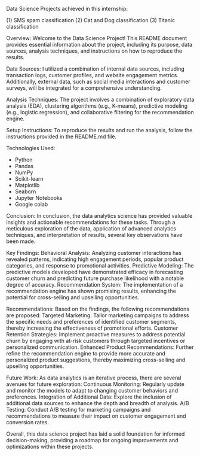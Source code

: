 Data Science Projects achieved in this internship:

(1) SMS spam classification (2) Cat and Dog classification (3) Titanic classification

Overview: Welcome to the Data Science Project! This README document provides essential information about the project, including its purpose, data sources, analysis techniques, and instructions on how to reproduce the results.

Data Sources: I utilized a combination of internal data sources, including transaction logs, customer profiles, and website engagement metrics. Additionally, external data, such as social media interactions and customer surveys, will be integrated for a comprehensive understanding.

Analysis Techniques: The project involves a combination of exploratory data analysis (EDA), clustering algorithms (e.g., K-means), predictive modeling (e.g., logistic regression), and collaborative filtering for the recommendation engine.

Setup Instructions: To reproduce the results and run the analysis, follow the instructions provided in the README.md file.

Technologies Used:

* Python
* Pandas
* NumPy
* Scikit-learn
* Matplotlib
* Seaborn
* Jupyter Notebooks
* Google colab

Conclusion: In conclusion, the data analytics science has provided valuable insights and actionable recommendations for these tasks. Through a meticulous exploration of the data, application of advanced analytics techniques, and interpretation of results, several key observations have been made.

Key Findings: Behavioral Analysis: Analyzing customer interactions has revealed patterns, indicating high engagement periods, popular product categories, and response to promotional activities. Predictive Modeling: The predictive models developed have demonstrated efficacy in forecasting customer churn and predicting future purchase likelihood with a notable degree of accuracy. Recommendation System: The implementation of a recommendation engine has shown promising results, enhancing the potential for cross-selling and upselling opportunities.

Recommendations: Based on the findings, the following recommendations are proposed: Targeted Marketing: Tailor marketing campaigns to address the specific needs and preferences of identified customer segments, thereby increasing the effectiveness of promotional efforts. Customer Retention Strategies: Implement proactive measures to address potential churn by engaging with at-risk customers through targeted incentives or personalized communication. Enhanced Product Recommendations: Further refine the recommendation engine to provide more accurate and personalized product suggestions, thereby maximizing cross-selling and upselling opportunities.

Future Work: As data analytics is an iterative process, there are several avenues for future exploration:
Continuous Monitoring: Regularly update and monitor the models to adapt to changing customer behaviors and preferences. 
Integration of Additional Data: Explore the inclusion of additional data sources to enhance the depth and breadth of analysis. 
A/B Testing: Conduct A/B testing for marketing campaigns and recommendations to measure their impact on customer engagement and conversion rates.

Overall, this data science project has laid a solid foundation for informed decision-making, providing a roadmap for ongoing improvements and optimizations within these projects.
